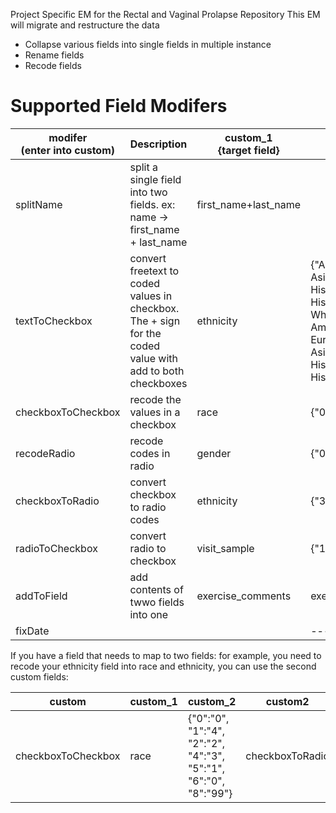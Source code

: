 Project Specific EM for the  Rectal and Vaginal Prolapse Repository
This EM will migrate and restructure the data
* Collapse various fields into single fields in multiple instance
* Rename fields
* Recode fields

# Supported Field Modifers

|modifer <br> (enter into custom)| Description | custom_1 <br> {target field}| custom_2 <br> {json format}|
|---|---|---|---|
|splitName|split a single field into two fields. ex: name -> first_name + last_name|first_name+last_name|
|textToCheckbox|convert freetext to coded values in checkbox. The + sign for the coded value with add to both checkboxes|ethnicity|{"Asian":"2","Asian/ Indian":"2","Asian/Caucasian":"0+2","Caucasian":"0","Caucasian/ Asian":"0+2","Caucasian/ Hispanic":"0+3","Caucasian/Asian":"0+2","Caucasian/Hispanic":"0+3","Caucasion":"0","Caucasion/ Hispanic":"0+3","Causcasian":"0","Hispanic":"3","Hispanic White":"0+3","Hispanic/ White":"0+3","Iranian":"0","Mixed Caucasian Polynesian":"0+5","Mixed Caucasian/African American":"0","mixed White & Asian":"0+2","Native American":"4","Native American/ European":"0+4","Non Hispanic White":"0","Non- Hispanic White":"0","Non- Hispanic White, Asian ":"0+2","Non-Hispanic White":"0","Non-Hispanic White/ Asian":"0+2","Not Hispanic":"0","Not Hispanic/ White":"0","Unknown":"99","white":"0","White & Hispanic":"0+3","White/Caucasian":"0","White/Hispanic":"0+3"}
|checkboxToCheckbox|recode the values in a checkbox|race|{"0":"0", "1":"2", "2":"3", "4":"4", "5":"1", "6":"99", "7":"98"}|
|recodeRadio|recode codes in radio|gender | {"0":"1","1":"2"} |
|checkboxToRadio|convert checkbox to radio codes| ethnicity | {"3": "1", "7":"0"} |
|radioToCheckbox|convert radio to checkbox|visit_sample|{"1":"2","2":"4","3":"3","4":"7"}|
|addToField|add contents of twwo fields into one|exercise_comments|exercise_comments+describe_intense_exercise|---|
|fixDate|||---|---|

If you have a field that needs to map to two fields:
for example, you need to recode your ethnicity field into race and ethnicity, you can use the second custom fields:

| custom | custom_1 | custom_2 | custom2 | custom2_1 | custom2_2 |
|---|---|---|---|---|---|
|checkboxToCheckbox| race | {"0":"0", "1":"4", "2":"2", "4":"3", "5":"1", "6":"0", "8":"99"} | checkboxToRadio | ethnicity | {"3": "1", "7":"0"} |

